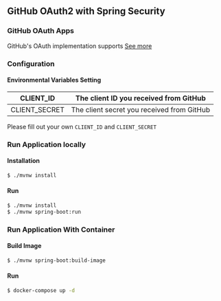 ## GitHub OAuth2 with Spring Security

### GitHub OAuth Apps
GitHub's OAuth implementation supports 
[See more](https://developer.github.com/apps/building-oauth-apps/authorizing-oauth-apps/)

### Configuration
#### Environmental Variables Setting
| CLIENT_ID  | The client ID you received from GitHub  |
|---|---|
| CLIENT_SECRET  |  The client secret you received from GitHub | 
Please fill out your own `CLIENT_ID` and `CLIENT_SECRET`

### Run Application locally
#### Installation
```bash
$ ./mvnw install
```

#### Run
```bash
$ ./mvnw install
$ ./mvnw spring-boot:run
```


### Run Application With Container
#### Build Image
```bash
$ ./mvnw spring-boot:build-image 
```

#### Run
```bash
$ docker-compose up -d 
```